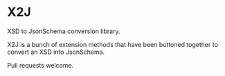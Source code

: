 X2J
===

XSD to JsonSchema conversion library.

X2J is a bunch of extension methods that have been buttoned together to convert an XSD into JsonSchema.

Pull requests welcome.
